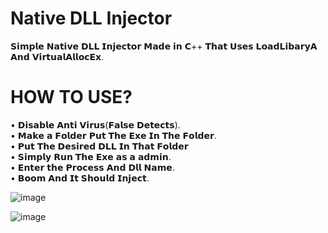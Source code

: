 # Native DLL Injector

𝗦𝗶𝗺𝗽𝗹𝗲 𝗡𝗮𝘁𝗶𝘃𝗲 𝗗𝗟𝗟 𝗜𝗻𝗷𝗲𝗰𝘁𝗼𝗿 𝗠𝗮𝗱𝗲 𝗶𝗻 𝗖++ 𝗧𝗵𝗮𝘁 𝗨𝘀𝗲𝘀 𝗟𝗼𝗮𝗱𝗟𝗶𝗯𝗮𝗿𝘆𝗔 𝗔𝗻𝗱 𝗩𝗶𝗿𝘁𝘂𝗮𝗹𝗔𝗹𝗹𝗼𝗰𝗘𝘅.

 # HOW TO USE?
 • 𝗗𝗶𝘀𝗮𝗯𝗹𝗲 𝗔𝗻𝘁𝗶 𝗩𝗶𝗿𝘂𝘀(𝗙𝗮𝗹𝘀𝗲 𝗗𝗲𝘁𝗲𝗰𝘁𝘀).<br />
 • 𝗠𝗮𝗸𝗲 𝗮 𝗙𝗼𝗹𝗱𝗲𝗿 𝗣𝘂𝘁 𝗧𝗵𝗲 𝗘𝘅𝗲 𝗜𝗻 𝗧𝗵𝗲 𝗙𝗼𝗹𝗱𝗲𝗿.<br />
 • 𝗣𝘂𝘁 𝗧𝗵𝗲 𝗗𝗲𝘀𝗶𝗿𝗲𝗱 𝗗𝗟𝗟 𝗜𝗻 𝗧𝗵𝗮𝘁 𝗙𝗼𝗹𝗱𝗲𝗿<br />
 • 𝗦𝗶𝗺𝗽𝗹𝘆 𝗥𝘂𝗻 𝗧𝗵𝗲 𝗘𝘅𝗲 𝗮𝘀 𝗮 𝗮𝗱𝗺𝗶𝗻.<br />
 • 𝗘𝗻𝘁𝗲𝗿 𝘁𝗵𝗲 𝗣𝗿𝗼𝗰𝗲𝘀𝘀 𝗔𝗻𝗱 𝗗𝗹𝗹 𝗡𝗮𝗺𝗲.<br />
 • 𝗕𝗼𝗼𝗺 𝗔𝗻𝗱 𝗜𝘁 𝗦𝗵𝗼𝘂𝗹𝗱 𝗜𝗻𝗷𝗲𝗰𝘁.<br />

![image](https://github.com/idkhidden/Native-Injector/assets/91305428/79fc79be-b4f8-4718-8c11-2cd981bac202)


![image](https://github.com/idkhidden/Native-Injector/assets/91305428/d39693b0-d99e-4221-a6df-740c35ce20d2)
